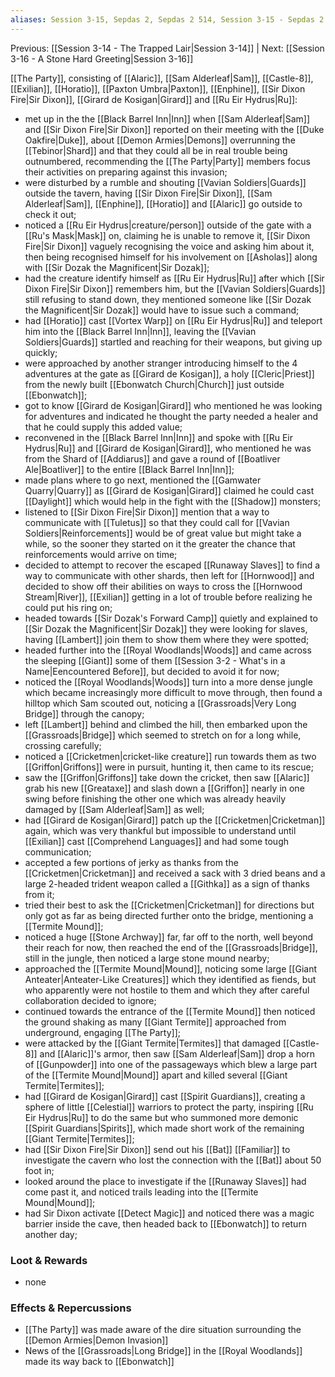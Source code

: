 ```yaml
---
aliases: Session 3-15, Sepdas 2, Sepdas 2 514, Session 3-15 - Sepdas 2 514, Session 3-15 - Sepdas 2 514 - The Jungle Bridge
---
```

Previous: [[Session 3-14 - The Trapped Lair|Session 3-14]] | Next: [[Session 3-16 - A Stone Hard Greeting|Session 3-16]] 

[[The Party]], consisting of [[Alaric]], [[Sam Alderleaf|Sam]], [[Castle-8]], [[Exilian]], [[Horatio]], [[Paxton Umbra|Paxton]], [[Enphine]], [[Sir Dixon Fire|Sir Dixon]], [[Girard de Kosigan|Girard]] and [[Ru Eir Hydrus|Ru]]:
- met up in the the [[Black Barrel Inn|Inn]] when [[Sam Alderleaf|Sam]] and [[Sir Dixon Fire|Sir Dixon]] reported on their meeting with the [[Duke Oakfire|Duke]], about [[Demon Armies|Demons]] overrunning the [[Tebinor|Shard]] and that they could all be in real trouble being outnumbered, recommending the [[The Party|Party]] members focus their activities on preparing against this invasion;
- were disturbed by a rumble and shouting [[Vavian Soldiers|Guards]] outside the tavern, having [[Sir Dixon Fire|Sir Dixon]], [[Sam Alderleaf|Sam]], [[Enphine]], [[Horatio]] and [[Alaric]] go outside to check it out;
- noticed a [[Ru Eir Hydrus|creature/person]] outside of the gate with a [[Ru's Mask|Mask]] on, claiming he is unable to remove it, [[Sir Dixon Fire|Sir Dixon]] vaguely recognising the voice and asking him about it, then being recognised himself for his involvement on [[Asholas]] along with [[Sir Dozak the Magnificent|Sir Dozak]];
- had the creature identify himself as [[Ru Eir Hydrus|Ru]] after which [[Sir Dixon Fire|Sir Dixon]] remembers him, but the [[Vavian Soldiers|Guards]] still refusing to stand down, they mentioned someone like [[Sir Dozak the Magnificent|Sir Dozak]] would have to issue such a command;
- had [[Horatio]] cast [[Vortex Warp]] on [[Ru Eir Hydrus|Ru]] and teleport him into the [[Black Barrel Inn|Inn]], leaving the [[Vavian Soldiers|Guards]] startled and reaching for their weapons, but giving up quickly;
- were approached by another stranger introducing himself to the 4 adventures at the gate as [[Girard de Kosigan]], a holy [[Cleric|Priest]] from the newly built [[Ebonwatch Church|Church]] just outside [[Ebonwatch]];
- got to know [[Girard de Kosigan|Girard]] who mentioned he was looking for adventures and indicated he thought the party needed a healer and that he could supply this added value;
- reconvened in the [[Black Barrel Inn|Inn]] and spoke with [[Ru Eir Hydrus|Ru]] and [[Girard de Kosigan|Girard]], who mentioned he was from the Shard of [[Addiarus]] and gave a round of [[Boatliver Ale|Boatliver]] to the entire [[Black Barrel Inn|Inn]];
- made plans where to go next, mentioned the [[Gamwater Quarry|Quarry]] as [[Girard de Kosigan|Girard]] claimed he could cast [[Daylight]] which would help in the fight with the [[Shadow]] monsters;
- listened to [[Sir Dixon Fire|Sir Dixon]] mention that a way to communicate with [[Tuletus]] so that they could call for [[Vavian Soldiers|Reinforcements]] would be of great value but might take a while, so the sooner they started on it the greater the chance that reinforcements would arrive on time;
- decided to attempt to recover the escaped [[Runaway Slaves]] to find a way to communicate with other shards, then left for [[Hornwood]] and decided to show off their abilities on ways to cross the [[Hornwood Stream|River]], [[Exilian]] getting in a lot of trouble before realizing he could put his ring on;
- headed towards [[Sir Dozak's Forward Camp]] quietly and explained to [[Sir Dozak the Magnificent|Sir Dozak]] they were looking for slaves, having [[Lambert]] join them to show them where they were spotted;
- headed further into the [[Royal Woodlands|Woods]] and came across the sleeping [[Giant]] some of them [[Session 3-2 - What's in a Name|Eencountered Before]], but decided to avoid it for now;
- noticed the [[Royal Woodlands|Woods]] turn into a more dense jungle which became increasingly more difficult to move through, then found a hilltop which Sam scouted out, noticing a [[Grassroads|Very Long Bridge]] through the canopy;
- left [[Lambert]] behind and climbed the hill, then embarked upon the [[Grassroads|Bridge]] which seemed to stretch on for a long while, crossing carefully;
- noticed a [[Cricketmen|cricket-like creature]] run towards them as two [[Griffon|Griffons]] were in pursuit, hunting it, then came to its rescue;
- saw the [[Griffon|Griffons]] take down the cricket, then saw [[Alaric]] grab his new [[Greataxe]] and slash down a [[Griffon]] nearly in one swing before finishing the other one which was already heavily damaged by [[Sam Alderleaf|Sam]] as well;
- had [[Girard de Kosigan|Girard]] patch up the [[Cricketmen|Cricketman]] again, which was very thankful but impossible to understand until [[Exilian]] cast [[Comprehend Languages]] and had some tough communication;
- accepted a few portions of jerky as thanks from the [[Cricketmen|Cricketman]] and received a sack with 3 dried beans and a large 2-headed trident weapon called a [[Githka]] as a sign of thanks from it;
- tried their best to ask the [[Cricketmen|Cricketman]] for directions but only got as far as being directed further onto the bridge, mentioning a [[Termite Mound]];
- noticed a huge [[Stone Archway]] far, far off to the north, well beyond their reach for now, then reached the end of the [[Grassroads|Bridge]], still in the jungle, then noticed a large stone mound nearby;
- approached the [[Termite Mound|Mound]], noticing some large [[Giant Anteater|Anteater-Like Creatures]] which they identified as fiends, but who apparently were not hostile to them and which they after careful collaboration decided to ignore;
- continued towards the entrance of the [[Termite Mound]] then noticed the ground shaking as many [[Giant Termite]] approached from underground, engaging [[The Party]];
- were attacked by the [[Giant Termite|Termites]] that damaged [[Castle-8]] and [[Alaric]]'s armor, then saw [[Sam Alderleaf|Sam]] drop a horn of [[Gunpowder]] into one of the passageways which blew a large part of the [[Termite Mound|Mound]] apart and killed several [[Giant Termite|Termites]];
- had [[Girard de Kosigan|Girard]] cast [[Spirit Guardians]], creating a sphere of little [[Celestial]] warriors to protect the party, inspiring [[Ru Eir Hydrus|Ru]] to do the same but who summoned more demonic [[Spirit Guardians|Spirits]], which made short work of the remaining [[Giant Termite|Termites]];
- had [[Sir Dixon Fire|Sir Dixon]] send out his [[Bat]] [[Familiar]] to investigate the cavern who lost the connection with the [[Bat]] about 50 foot in;
- looked around the place to investigate if the [[Runaway Slaves]] had come past it, and noticed trails leading into the [[Termite Mound|Mound]];
- had Sir Dixon activate [[Detect Magic]] and noticed there was a magic barrier inside the cave, then headed back to [[Ebonwatch]] to return another day;

### Loot & Rewards
- none

### Effects & Repercussions
- [[The Party]] was made aware of the dire situation surrounding the [[Demon Armies|Demon Invasion]]
- News of the [[Grassroads|Long Bridge]] in the [[Royal Woodlands]] made its way back to [[Ebonwatch]]
